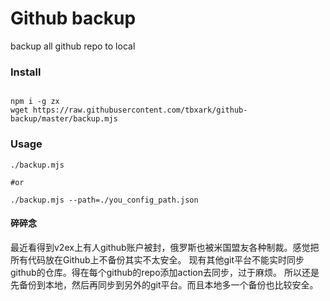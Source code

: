 # Github backup

backup all github repo to local

### Install


```shell

npm i -g zx
wget https://raw.githubusercontent.com/tbxark/github-backup/master/backup.mjs

```

### Usage

```
./backup.mjs

#or

./backup.mjs --path=./you_config_path.json
```



#### 碎碎念

最近看得到v2ex上有人github账户被封，俄罗斯也被米国盟友各种制裁。感觉把所有代码放在Github上不备份其实不太安全。
现有其他git平台不能实时同步github的仓库。得在每个github的repo添加action去同步，过于麻烦。
所以还是先备份到本地，然后再同步到另外的git平台。而且本地多一个备份也比较安全。